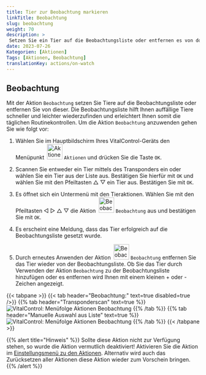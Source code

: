 ```yaml
---
title: Tier zur Beobachtung markieren
linkTitle: Beobachtung
slug: beobachtung
weight: 70
description: >
 Setzen Sie ein Tier auf die Beobachtungsliste oder entfernen es von dort.
date: 2023-07-26
Kategorien: [Aktionen]
Tags: [Aktionen, Beobachtung]
translationKey: actions/on-watch
---
```

## Beobachtung

Mit der Aktion `Beobachtung` setzen Sie Tiere auf die Beobachtungsliste oder entfernen Sie von dieser. Die Beobachtungsliste hilft Ihnen auffällige Tiere schneller und leichter wiederzufinden und erleichtert Ihnen somit die täglichen Routinekontrollen. Um die Aktion `Beobachtung` anzuwenden gehen Sie wie folgt vor:

1.  Wählen Sie im Hauptbildschirm Ihres VitalControl-Geräts den Menüpunkt  &nbsp;<img src="/icons/actions.svg" width="40" align="bottom" alt="Aktionen" /> `Aktionen` und drücken Sie die Taste `OK`.

2. Scannen Sie entweder ein Tier mittels des Transponders ein oder wählen Sie ein Tier aus der Liste aus. Bestätigen Sie hierfür mit `OK` und wählen Sie mit den Pfeiltasten △ ▽ ein Tier aus. Bestätigen Sie mit `OK`.

3. Es öffnet sich ein Untermenü mit den Tieraktionen. Wählen Sie mit den Pfeiltasten ◁ ▷ △ ▽  die Aktion &nbsp;<img src="/icons/on-watchplus.svg" width="40" align="bottom" alt="Beobachtung" /> `Beobachtung` aus und bestätigen Sie mit `OK`.

4. Es erscheint eine Meldung, dass das Tier erfolgreich auf die Beobachtungsliste gesetzt wurde.

5. Durch erneutes Anwenden der Aktion &nbsp;<img src="/icons/on-watchminus.svg" width="40" align="bottom" alt="Beobachtung" /> `Beobachtung` entfernen Sie das Tier wieder von der Beobachtungsliste. Ob Sie das Tier durch Verwenden der Aktion `Beobachtung` zu der Beobachtungsliste hinzufügen oder es entfernen wird Ihnen mit einem kleinen + oder - Zeichen angezeigt.

{{< tabpane >}}
{{< tab header="Beobachtung:" text=true disabled=true />}}
{{% tab header="Transponderscan" text=true %}}
![VitalControl: Menüfolge Aktionen Beobachtung](../bilder/beobachtung-transponderscan.png "Beobachtung")
{{% /tab %}}
{{% tab header="Manuelle Auswahl aus Liste" text=true %}}
![VitalControl: Menüfolge Aktionen Beobachtung](../bilder/beobachtung.png "Beobachtung")
{{% /tab %}}
{{< /tabpane >}}

{{% alert title="Hinweis" %}}
Sollte diese Aktion nicht zur Verfügung stehen, so wurde die Aktion vermutlich deaktiviert! Aktivieren Sie die Aktion im [Einstellungsmenü zu den Aktionen](/docs/aktionen/einstellungen/). Alternativ wird auch das Zurücksetzen aller Aktionen diese Aktion wieder zum Vorschein bringen.
{{% /alert %}}
